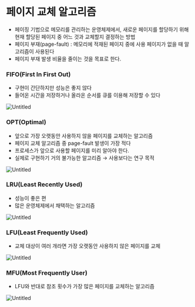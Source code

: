 # 페이지 교체 알고리즘

- 페이징 기법으로 메모리를 관리하는 운영체제에서, 새로운 페이지를 할당하기 위해 현재 할당된 페이지 중 어느 것과 교체할지 결정하는 방법
- 페이지 부재(page-fault) : 메모리에 적재된 페이지 중에 사용 페이지가 없을 때 알고리즘이 사용된다
- 페이지 부재 발생 비율을 줄이는 것을 목표로 한다.

### FIFO(First In First Out)

- 구현이 간단하지만 성능은 좋지 않다
- 들어온 시간을 저장하거나 올라온 순서를 큐를 이용해 저장할 수 있다

![Untitled](%E1%84%91%E1%85%A6%E1%84%8B%E1%85%B5%E1%84%8C%E1%85%B5%20%E1%84%80%E1%85%AD%E1%84%8E%E1%85%A6%20%E1%84%8B%E1%85%A1%E1%86%AF%E1%84%80%E1%85%A9%E1%84%85%E1%85%B5%E1%84%8C%E1%85%B3%E1%86%B7%2030c38bde703a443ba6a5e747e3cb2845/Untitled.png)

### OPT(Optimal)

- 앞으로 가장 오랫동안 사용하지 않을 페이지를 교체하는 알고리즘
- 페이지 교체 알고리즘 중 page-fault 발생이 가장 적다
- 프로세스가 앞으로 사용할 페이지를 미리 알아야 한다.
- 실제로 구현하기 거의 불가능한 알고리즘 → 사용보다는 연구 목적

![Untitled](%E1%84%91%E1%85%A6%E1%84%8B%E1%85%B5%E1%84%8C%E1%85%B5%20%E1%84%80%E1%85%AD%E1%84%8E%E1%85%A6%20%E1%84%8B%E1%85%A1%E1%86%AF%E1%84%80%E1%85%A9%E1%84%85%E1%85%B5%E1%84%8C%E1%85%B3%E1%86%B7%2030c38bde703a443ba6a5e747e3cb2845/Untitled%201.png)

### LRU(Least Recently Used)

- 성능이 좋은 편
- 많은 운영체제에서 채택하는 알고리즘

![Untitled](%E1%84%91%E1%85%A6%E1%84%8B%E1%85%B5%E1%84%8C%E1%85%B5%20%E1%84%80%E1%85%AD%E1%84%8E%E1%85%A6%20%E1%84%8B%E1%85%A1%E1%86%AF%E1%84%80%E1%85%A9%E1%84%85%E1%85%B5%E1%84%8C%E1%85%B3%E1%86%B7%2030c38bde703a443ba6a5e747e3cb2845/Untitled%202.png)

### LFU(Least Frequently Used)

- 교체 대상이 여러 개라면 가장 오랫동안 사용하지 않은 페이지를 교체

![Untitled](%E1%84%91%E1%85%A6%E1%84%8B%E1%85%B5%E1%84%8C%E1%85%B5%20%E1%84%80%E1%85%AD%E1%84%8E%E1%85%A6%20%E1%84%8B%E1%85%A1%E1%86%AF%E1%84%80%E1%85%A9%E1%84%85%E1%85%B5%E1%84%8C%E1%85%B3%E1%86%B7%2030c38bde703a443ba6a5e747e3cb2845/Untitled%203.png)

### MFU(Most Frequently User)

- LFU와 반대로 참조 횟수가 가장 많은 페이지를 교체하는 알고리즘

![Untitled](%E1%84%91%E1%85%A6%E1%84%8B%E1%85%B5%E1%84%8C%E1%85%B5%20%E1%84%80%E1%85%AD%E1%84%8E%E1%85%A6%20%E1%84%8B%E1%85%A1%E1%86%AF%E1%84%80%E1%85%A9%E1%84%85%E1%85%B5%E1%84%8C%E1%85%B3%E1%86%B7%2030c38bde703a443ba6a5e747e3cb2845/Untitled%204.png)